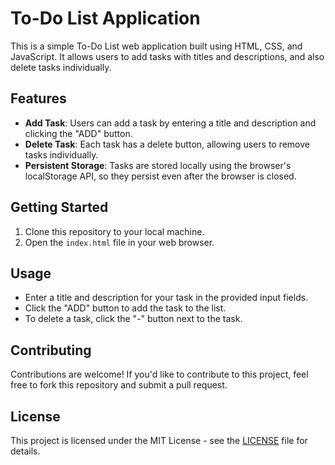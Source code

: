 # To-Do List Application

This is a simple To-Do List web application built using HTML, CSS, and JavaScript. It allows users to add tasks with titles and descriptions, and also delete tasks individually.

## Features

- **Add Task**: Users can add a task by entering a title and description and clicking the "ADD" button.
- **Delete Task**: Each task has a delete button, allowing users to remove tasks individually.
- **Persistent Storage**: Tasks are stored locally using the browser's localStorage API, so they persist even after the browser is closed.

## Getting Started

1. Clone this repository to your local machine.
2. Open the `index.html` file in your web browser.

## Usage

- Enter a title and description for your task in the provided input fields.
- Click the "ADD" button to add the task to the list.
- To delete a task, click the "-" button next to the task.

## Contributing

Contributions are welcome! If you'd like to contribute to this project, feel free to fork this repository and submit a pull request.

## License

This project is licensed under the MIT License - see the [LICENSE](LICENSE) file for details.
